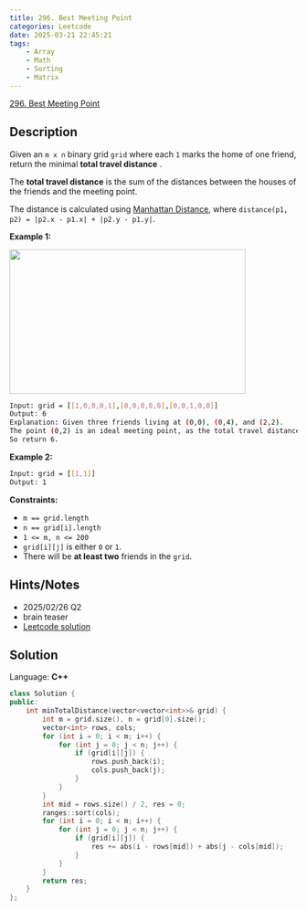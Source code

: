 ```yaml
---
title: 296. Best Meeting Point
categories: Leetcode
date: 2025-03-21 22:45:21
tags:
    - Array
    - Math
    - Sorting
    - Matrix
---
```


[296. Best Meeting Point](https://leetcode.com/problems/best-meeting-point/description/?envType=company&envId=doordash&favoriteSlug=doordash-six-months)

## Description

Given an `m x n` binary grid `grid` where each `1` marks the home of one friend, return the minimal **total travel distance** .

The **total travel distance**  is the sum of the distances between the houses of the friends and the meeting point.

The distance is calculated using <a href="http://en.wikipedia.org/wiki/Taxicab_geometry" target="_blank">Manhattan Distance</a>, where `distance(p1, p2) = |p2.x - p1.x| + |p2.y - p1.y|`.

**Example 1:**

<img alt="" src="https://assets.leetcode.com/uploads/2021/03/14/meetingpoint-grid.jpg" style="width: 413px; height: 253px;">

```bash
Input: grid = [[1,0,0,0,1],[0,0,0,0,0],[0,0,1,0,0]]
Output: 6
Explanation: Given three friends living at (0,0), (0,4), and (2,2).
The point (0,2) is an ideal meeting point, as the total travel distance of 2 + 2 + 2 = 6 is minimal.
So return 6.
```

**Example 2:**

```bash
Input: grid = [[1,1]]
Output: 1
```

**Constraints:**

- `m == grid.length`
- `n == grid[i].length`
- `1 <= m, n <= 200`
- `grid[i][j]` is either `0` or `1`.
- There will be **at least two**  friends in the `grid`.

## Hints/Notes

- 2025/02/26 Q2
- brain teaser
- [Leetcode solution](https://leetcode.com/problems/best-meeting-point/editorial/?envType=company&envId=doordash&favoriteSlug=doordash-six-months)

## Solution

Language: **C++**

```C++
class Solution {
public:
    int minTotalDistance(vector<vector<int>>& grid) {
        int m = grid.size(), n = grid[0].size();
        vector<int> rows, cols;
        for (int i = 0; i < m; i++) {
            for (int j = 0; j < n; j++) {
                if (grid[i][j]) {
                    rows.push_back(i);
                    cols.push_back(j);
                }
            }
        }
        int mid = rows.size() / 2, res = 0;
        ranges::sort(cols);
        for (int i = 0; i < m; i++) {
            for (int j = 0; j < n; j++) {
                if (grid[i][j]) {
                    res += abs(i - rows[mid]) + abs(j - cols[mid]);
                }
            }
        }
        return res;
    }
};
```
